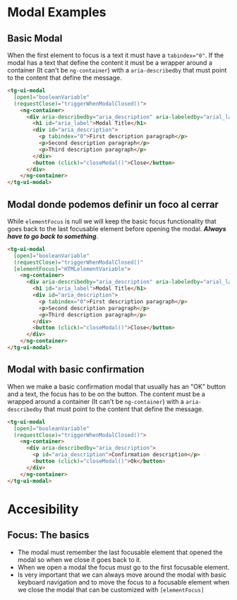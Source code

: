 # Modal Examples
## Basic Modal

When the first element to focus is a text it must have a ```tabindex="0"```. If the modal has a text that define the content it must be a wrapper around a container (It can't be ```ng-container```) with a ```aria-describedby``` that must point to the content that define the message.

```html
<tg-ui-modal
  [open]="booleanVariable"
  (requestClose)="triggerWhenModalClosed()">
    <ng-container>
      <div aria-describedby="aria_description" aria-labeledby="arial_label">
        <h1 id="aria_label">Modal Title</h1>
        <div id="aria_description">
          <p tabindex="0">First description paragraph</p>
          <p>Second description paragraph</p>
          <p>Third description paragraph</p>
        </div>
        <button (click)="closeModal()">Close</button>
      </div>
    </ng-container>
</tg-ui-modal>

```

## Modal donde podemos definir un foco al cerrar

While ```elementFocus``` is null we will keep the basic focus functionality that goes back to the last focusable element before opening the modal. ***Always have to go back to something***.

```html
<tg-ui-modal
  [open]="booleanVariable"
  (requestClose)="triggerWhenModalClosed()"
  [elementFocus]="HTMLelementVariable">
    <ng-container>
      <div aria-describedby="aria_description" aria-labeledby="arial_label">
        <h1 id="aria_label">Modal Title</h1>
        <div id="aria_description">
          <p tabindex="0">First description paragraph</p>
          <p>Second description paragraph</p>
          <p>Third description paragraph</p>
        </div>
        <button (click)="closeModal()">Close</button>
      </div>
    </ng-container>
</tg-ui-modal>

```

## Modal with basic confirmation

When we make a basic confirmation modal that usually has an "OK" button and a text, the focus has to be on the button. The content must be a wrapped around a container (It can't be ```ng-container```) with a ```aria-describedby``` that must point to the content that define the message.

```html
<tg-ui-modal
  [open]="booleanVariable"
  (requestClose)="triggerWhenModalClosed()">
    <ng-container>
      <div aria-describedby="aria_description">
        <p id="aria_description">Confirmation description</p>
        <button (click)="closeModal()">Ok</button>
      </div>
    </ng-container>
</tg-ui-modal>

```

# Accesibility

## Focus: The basics

- The modal must remember the last focusable element that opened the modal so when we close it goes back to it.
- When we open a modal the focus must go to the first focusable element.
- Is very important that we can always move around the modal with basic keyboard navigation and to move the focus to a focusable element when we close the modal that can be customized with ```[elementFocus]```

